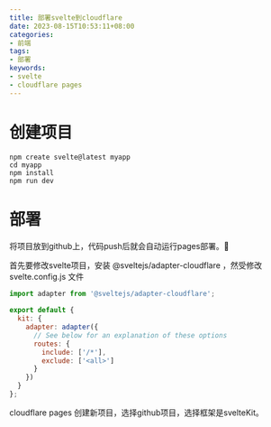 ```yaml
---
title: 部署svelte到cloudflare
date: 2023-08-15T10:53:11+08:00
categories:
- 前端
tags:
- 部署
keywords:
- svelte
- cloudflare pages
---
```


# 创建项目
```
npm create svelte@latest myapp
cd myapp
npm install
npm run dev
```

# 部署
将项目放到github上，代码push后就会自动运行pages部署。🚀

首先要修改svelte项目，安装 @sveltejs/adapter-cloudflare ，然受修改 svelte.config.js 文件
```js
import adapter from '@sveltejs/adapter-cloudflare';
 
export default {
  kit: {
    adapter: adapter({
      // See below for an explanation of these options
      routes: {
        include: ['/*'],
        exclude: ['<all>']
      }
    })
  }
};
```

cloudflare pages 创建新项目，选择github项目，选择框架是svelteKit。